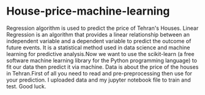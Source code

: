 # House-price-machine-learning
Regression algorithm is used to predict the price of Tehran's Houses.
Linear Regression is an algorithm that provides a linear relationship between an independent variable and a dependent variable to predict the outcome of future events.
It is a statistical method used in data science and machine learning for predictive analysis.Now we want to use the scikit-learn (a free software machine learning library for the Python programming language) to fit our data then predict it via machine.
Data is about the price of the houses in Tehran.First of all you need to read and pre-preprocessing then use for your prediction. 
I uploaded data and my jupyter notebook file to train and test.
Good luck.
